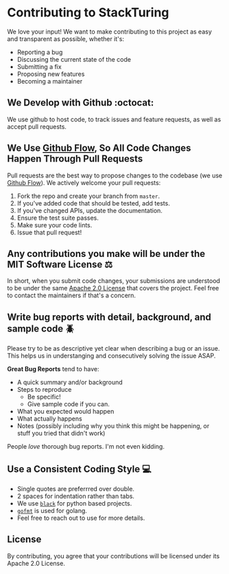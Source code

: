 # Contributing to StackTuring 
We love your input! We want to make contributing to this project as easy and transparent as possible, whether it's:

- Reporting a bug
- Discussing the current state of the code
- Submitting a fix
- Proposing new features
- Becoming a maintainer

## We Develop with Github :octocat:
We use github to host code, to track issues and feature requests, as well as accept pull requests.

## We Use [Github Flow](https://guides.github.com/introduction/flow/index.html), So All Code Changes Happen Through Pull Requests
Pull requests are the best way to propose changes to the codebase (we use [Github Flow](https://guides.github.com/introduction/flow/index.html)). We actively welcome your pull requests:

1. Fork the repo and create your branch from `master`.
2. If you've added code that should be tested, add tests.
3. If you've changed APIs, update the documentation.
4. Ensure the test suite passes.
5. Make sure your code lints.
6. Issue that pull request!

## Any contributions you make will be under the MIT Software License ⚖️
In short, when you submit code changes, your submissions are understood to be under the same [Apache 2.0 License](https://www.apache.org/licenses/LICENSE-2.0.txt) that covers the project. Feel free to contact the maintainers if that's a concern.

## Write bug reports with detail, background, and sample code 🪲
Please try to be as descriptive yet clear when describing a bug or an issue. This helps us in understanging and consecutively solving the issue ASAP.

**Great Bug Reports** tend to have:

- A quick summary and/or background
- Steps to reproduce
  - Be specific!
  - Give sample code if you can.
- What you expected would happen
- What actually happens
- Notes (possibly including why you think this might be happening, or stuff you tried that didn't work)

People *love* thorough bug reports. I'm not even kidding.

## Use a Consistent Coding Style 💻

* Single quotes are preferrred over double.
* 2 spaces for indentation rather than tabs.
* We use [`black`](https://black.readthedocs.io/en/stable/) for python based projects.
* [`gofmt`](https://pkg.go.dev/cmd/gofmt) is used for golang.
* Feel free to reach out to use for more details. 

## License
By contributing, you agree that your contributions will be licensed under its Apache 2.0 License.

